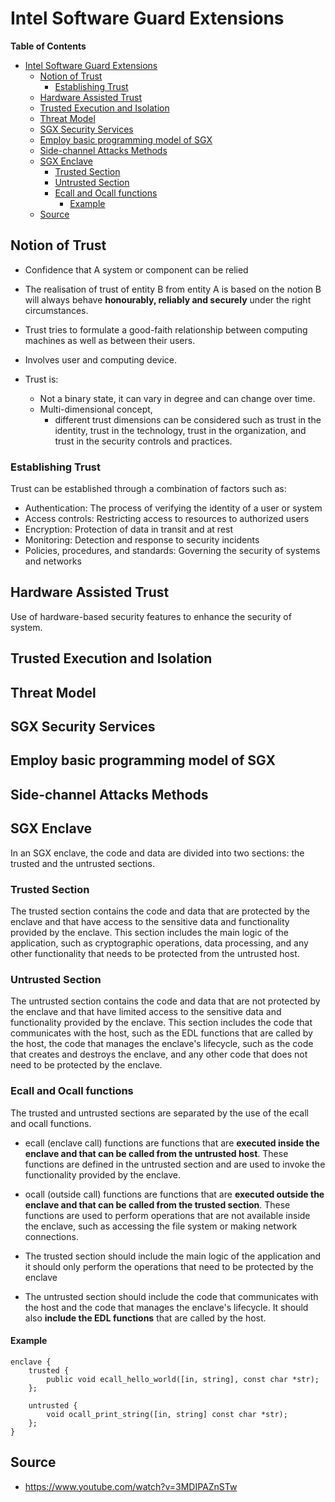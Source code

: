 # Intel Software Guard Extensions

<!-- markdown-toc start - Don't edit this section. Run M-x markdown-toc-refresh-toc -->
**Table of Contents**

- [Intel Software Guard Extensions](#intel-software-guard-extensions)
    - [Notion of Trust](#notion-of-trust)
        - [Establishing Trust](#establishing-trust)
    - [Hardware Assisted Trust](#hardware-assisted-trust)
    - [Trusted Execution and Isolation](#trusted-execution-and-isolation)
    - [Threat Model](#threat-model)
    - [SGX Security Services](#sgx-security-services)
    - [Employ basic programming model of SGX](#employ-basic-programming-model-of-sgx)
    - [Side-channel Attacks Methods](#side-channel-attacks-methods)
    - [SGX Enclave](#sgx-enclave)
        - [Trusted Section](#trusted-section)
        - [Untrusted Section](#untrusted-section)
        - [Ecall and Ocall functions](#ecall-and-ocall-functions)
            - [Example](#example)
    - [Source](#source)

<!-- markdown-toc end -->

## Notion of Trust
*  Confidence that A system or component can be relied
* The realisation of trust of entity B from entity A is based on the notion B will always behave **honourably, reliably and securely** under the right circumstances.

* Trust tries to formulate a good-faith relationship between computing machines as well as between their users.

* Involves user and computing device.
* Trust is:
    * Not a binary state, it can vary in degree and can change over time.
    * Multi-dimensional concept,
        * different trust dimensions can be considered such as trust in the identity, trust in the technology, trust in the organization, and trust in the security controls and practices.



### Establishing Trust
Trust can be established through a combination of factors such as:

* Authentication: The process of verifying the identity of a user or system
* Access controls: Restricting access to resources to authorized users
* Encryption: Protection of data in transit and at rest
* Monitoring: Detection and response to security incidents
* Policies, procedures, and standards: Governing the security of systems and networks

## Hardware Assisted Trust
Use of hardware-based security features to enhance the security of system.

## Trusted Execution and Isolation

## Threat Model

## SGX Security Services

## Employ basic programming model of SGX

## Side-channel Attacks Methods


## SGX Enclave
In an SGX enclave, the code and data are divided into two sections: the trusted and the untrusted sections.

### Trusted Section
The trusted section contains the code and data that are protected by the enclave and that have access to the sensitive data and functionality provided by the enclave. This section includes the main logic of the application, such as cryptographic operations, data processing, and any other functionality that needs to be protected from the untrusted host.

### Untrusted Section
The untrusted section contains the code and data that are not protected by the enclave and that have limited access to the sensitive data and functionality provided by the enclave. This section includes the code that communicates with the host, such as the EDL functions that are called by the host, the code that manages the enclave's lifecycle, such as the code that creates and destroys the enclave, and any other code that does not need to be protected by the enclave.

### Ecall and Ocall functions
The trusted and untrusted sections are separated by the use of the ecall and ocall functions.

* ecall (enclave call) functions are functions that are **executed inside the enclave and that can be called from the untrusted host**. These functions are defined in the untrusted section and are used to invoke the functionality provided by the enclave.

* ocall (outside call) functions are functions that are **executed outside the enclave and that can be called from the trusted section**. These functions are used to perform operations that are not available inside the enclave, such as accessing the file system or making network connections.

* The trusted section should include the main logic of the application and it should only perform the operations that need to be protected by the enclave

* The untrusted section should include the code that communicates with the host and the code that manages the enclave's lifecycle. It should also **include the EDL functions** that are called by the host.

#### Example

```edl
enclave {
    trusted {
        public void ecall_hello_world([in, string], const char *str);
    };

    untrusted {
        void ocall_print_string([in, string] const char *str);
    };
}
```


## Source

* https://www.youtube.com/watch?v=3MDIPAZnSTw
